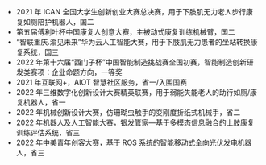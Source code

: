 - 2021 年 ICAN 全国大学生创新创业大赛总决赛，用于下肢肌无力老人步行康复如厕陪护机器人，国二
- 第五届傅利叶杯中国康复人创意大赛，主被动式康复训练机械臂，国二
- “智联重庆.渝见未来”华为云人工智能大赛，用于下肢肌无力患者的坐站转换康复系统，国三
- 2022 年第十六届“西门子杯”中国智能制造挑战赛全国初赛，智能制造创新研发类赛项：企业命题方向，一等奖
- 2021 年互联网+，AIOT 智慧社区服务，省一/入围国赛
- 2022 年三维数字化创新设计大赛精英联赛，用于弱能失能老人的助行如厕/康复机器人，省一
- 2022 年机械创新设计大赛，仿珊瑚虫触手的变刚度折纸式机械手，省二
- 2022 年机器人及人工智能大赛，银发管家—基于多模态信息融合的上肢康复训练评估系统，省三
- 2022 年中美青年创客大赛，基于 ROS 系统的智能移动式全向光伏发电机器人，省三